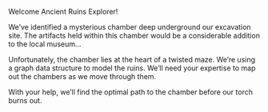 Welcome Ancient Ruins Explorer!

We’ve identified a mysterious chamber deep underground our excavation site. The artifacts held within this chamber would be a considerable addition to the local museum…

Unfortunately, the chamber lies at the heart of a twisted maze. We’re using a graph data structure to model the ruins. We’ll need your expertise to map out the chambers as we move through them.

With your help, we’ll find the optimal path to the chamber before our torch burns out.

